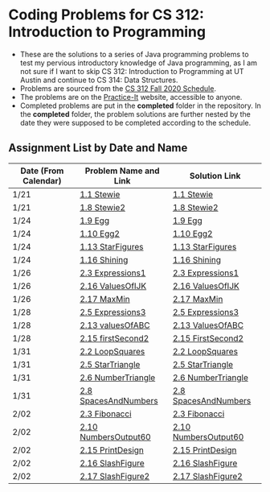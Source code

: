 # Coding Problems for CS 312: Introduction to Programming

* These are the solutions to a series of Java programming problems to test my pervious introductory knowledge of Java programming, as I am not sure if I want to skip CS 312: Introduction to Programming at UT Austin and continue to CS 314: Data Structures.
* Problems are sourced from the [CS 312 Fall 2020 Schedule](https://www.cs.utexas.edu/~scottm/cs312/schedule.htm).
* The problems are on the [Practice-It](https://practiceit.cs.washington.edu/) website, accessible to anyone.
* Completed problems are put in the **completed** folder in the repository. In the **completed** folder, the problem solutions are further nested by the date they were supposed to be completed according to the schedule.

## Assignment List by Date and Name

| Date (From Calendar) | Problem Name and Link                                                                      | Solution Link |
|------|------------------------------------------------------------------------------------------------------------|----------|
| 1/21 | [1.1 Stewie](https://practiceit.cs.washington.edu/problem/view/bjp5/chapter1/e1-Stewie)                    | [1.1 Stewie](completed/january21/Stewie.java)|
| 1/21 | [1.8 Stewie2](https://practiceit.cs.washington.edu/problem/view/bjp5/chapter1/e8-Stewie2)                  | [1.8 Stewie2](completed/january21/Stewie2.java)|
| 1/24 | [1.9 Egg](https://practiceit.cs.washington.edu/problem/view/bjp5/chapter1/e9-Egg)                          | [1.9 Egg](completed/january21/Stewie.java)|
| 1/24 | [1.10 Egg2](https://practiceit.cs.washington.edu/problem/view/bjp5/chapter1/e10-Egg2)                      | [1.10 Egg2](completed/january21/Stewie.java)|
| 1/24 | [1.13 StarFigures](https://practiceit.cs.washington.edu/problem/view/bjp5/chapter1/e13-StarFigures)        | [1.13 StarFigures](completed/january21/Stewie.java)|
| 1/24 | [1.16 Shining](https://practiceit.cs.washington.edu/problem/view/bjp5/chapter1/e16-Shining)                | [1.16 Shining](completed/january21/Stewie.java)|
| 1/26 | [2.3 Expressions1](https://practiceit.cs.washington.edu/problem/view/bjp5/chapter2/s3-expressions1)        | [2.3 Expressions1](completed/january21/Stewie.java)|
| 1/26 | [2.16 ValuesOfIJK](https://practiceit.cs.washington.edu/problem/view/bjp5/chapter2/s16-valuesOfIJK)        | [2.16 ValuesOfIJK](completed/january21/Stewie.java)|
| 1/26 | [2.17 MaxMin](https://practiceit.cs.washington.edu/problem/view/bjp5/chapter2/s17-maxMin)                  | [2.17 MaxMin](completed/january21/Stewie.java)|
| 1/28 | [2.5 Expressions3](https://practiceit.cs.washington.edu/problem/view/bjp5/chapter2/s5-expressions3)        | [2.5 Expressions3](completed/january21/Stewie.java)|
| 1/28 | [2.13 valuesOfABC](https://practiceit.cs.washington.edu/problem/view/bjp5/chapter2/s13-valuesOfABC)        | [2.13 ValuesOfABC](completed/january21/Stewie.java)|
| 1/28 | [2.15 firstSecond2](https://practiceit.cs.washington.edu/problem/view/bjp5/chapter2/s15-firstSecond2)      | [2.15 FirstSecond2](completed/january21/Stewie.java)|
| 1/31 | [2.2 LoopSquares](https://practiceit.cs.washington.edu/problem/view/bjp5/chapter2/e2-loopSquares)          | [2.2 LoopSquares](completed/january21/Stewie.java)|
| 1/31 | [2.5 StarTriangle](https://practiceit.cs.washington.edu/problem/view/bjp5/chapter2/e5-starTriangle)        | [2.5 StarTriangle](completed/january21/Stewie.java)|
| 1/31 | [2.6 NumberTriangle](https://practiceit.cs.washington.edu/problem/view/bjp5/chapter2/e6-numberTriangle)    | [2.6 NumberTriangle](completed/january21/Stewie.java)|
| 1/31 | [2.8 SpacesAndNumbers](https://practiceit.cs.washington.edu/problem/view/bjp5/chapter2/e8-spacesAndNumbers)| [2.8 SpacesAndNumbers](completed/january21/Stewie.java)|
| 2/02 | [2.3 Fibonacci](https://practiceit.cs.washington.edu/problem/view/bjp5/chapter2/e3-fibonacci)              | [2.3 Fibonacci](completed/january21/Stewie.java)|
| 2/02 | [2.10 NumbersOutput60](https://practiceit.cs.washington.edu/problem/view/bjp5/chapter2/e10-numbersOutput60)| [2.10 NumbersOutput60](completed/january21/Stewie.java)|
| 2/02 | [2.15 PrintDesign](https://practiceit.cs.washington.edu/problem/view/bjp5/chapter2/e15-printDesign)        | [2.15 PrintDesign](completed/january21/Stewie.java)|
| 2/02 | [2.16 SlashFigure](https://practiceit.cs.washington.edu/problem/view/bjp5/chapter2/e16-SlashFigure)        | [2.16 SlashFigure](completed/january21/Stewie.java)|
| 2/02 | [2.17 SlashFigure2](https://practiceit.cs.washington.edu/problem/view/bjp5/chapter2/e17-SlashFigure2)      | [2.17 SlashFigure2](completed/january21/Stewie.java)|
